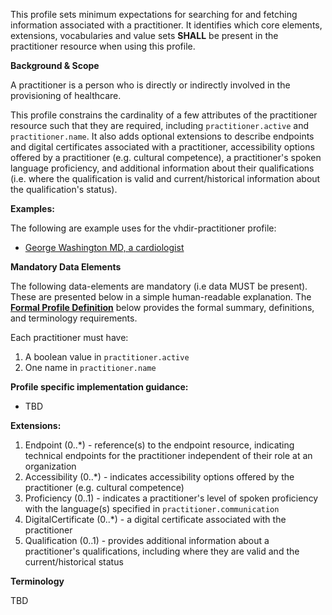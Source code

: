 This profile sets minimum expectations for searching for and fetching information associated with a practitioner. It identifies which core elements, extensions, vocabularies and value sets **SHALL** be present in the practitioner resource when using this profile.

**Background & Scope**

A practitioner is a person who is directly or indirectly involved in the provisioning of healthcare.

This profile constrains the cardinality of a few attributes of the practitioner resource such that they are required, including `practitioner.active` and `practitioner.name`. It also adds optional extensions to describe endpoints and digital certificates associated with a practitioner, accessibility options offered by a practitioner (e.g. cultural competence), a practitioner's spoken language proficiency, and additional information about their qualifications (i.e. where the qualification is valid and current/historical information about the qualification's status).

**Examples:**

The following are example uses for the vhdir-practitioner profile:

-  [George Washington MD, a cardiologist](Practitioner-practitioner1.html)


**Mandatory Data Elements**

The following data-elements are mandatory (i.e data MUST be present). These are presented below in a simple human-readable explanation. The [**Formal Profile Definition**](#profile) below provides the  formal summary, definitions, and  terminology requirements.  

Each practitioner must have:

1.  A boolean value in `practitioner.active`
1.  One name in `practitioner.name`


**Profile specific implementation guidance:**

- TBD


**Extensions:**

1.  Endpoint (0..*) - reference(s) to the endpoint resource, indicating technical endpoints for the practitioner independent of their role at an organization
1.  Accessibility (0..*) - indicates accessibility options offered by the practitioner (e.g. cultural competence)
1.  Proficiency (0..1) - indicates a practitioner's level of spoken proficiency with the language(s) specified in `practitioner.communication`
1.  DigitalCertificate (0..*) - a digital certificate associated with the practitioner
1.  Qualification (0..1) - provides additional information about a practitioner's qualifications, including where they are valid and the current/historical status


**Terminology**

TBD